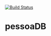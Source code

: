 [![Build Status](https://www.travis-ci.com/devpedromarques19/pessoaDB.svg?branch=master)](https://www.travis-ci.com/devpedromarques19/pessoaDB)
# pessoaDB